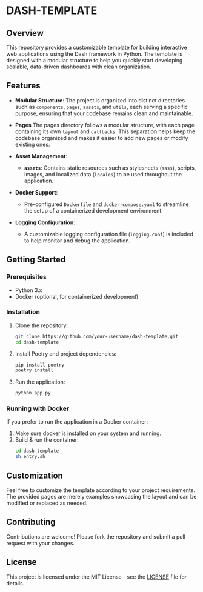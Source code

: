 # DASH-TEMPLATE

## Overview

This repository provides a customizable template for building interactive web applications using the Dash framework in Python. The template is designed with a modular structure to help you quickly start developing scalable, data-driven dashboards with clean organization.

## Features

- **Modular Structure**: The project is organized into distinct directories such as `components`, `pages`, `assets`, and `utils`, each serving a specific purpose, ensuring that your codebase remains clean and maintainable.

- **Pages**
The pages directory follows a modular structure, with each page containing its own `layout` and `callbacks`. This separation helps keep the codebase organized and makes it easier to add new pages or modify existing ones.


- **Asset Management**:
  - **`assets`**: Contains static resources such as stylesheets (`sass`), scripts, images, and localized data (`locales`) to be used throughout the application.

- **Docker Support**:
  - Pre-configured `Dockerfile` and `docker-compose.yaml` to streamline the setup of a containerized development environment.

- **Logging Configuration**:
  - A customizable logging configuration file (`logging.conf`) is included to help monitor and debug the application.

## Getting Started

### Prerequisites

- Python 3.x
- Docker (optional, for containerized development)

### Installation

1. Clone the repository:
    ```bash
    git clone https://github.com/your-username/dash-template.git
    cd dash-template
    ```

2. Install Poetry and project dependencies:
    ```bash
    pip install poetry
    poetry install
    ```

3. Run the application:
    ```bash
    python app.py
    ```

### Running with Docker

If you prefer to run the application in a Docker container:

1. Make sure docker is installed on your system and running.
2. Build & run the container:
    ```bash
    cd dash-template
    sh entry.sh
    ```

## Customization

Feel free to customize the template according to your project requirements. The provided pages are merely examples showcasing the layout and can be modified or replaced as needed.

## Contributing

Contributions are welcome! Please fork the repository and submit a pull request with your changes.

## License

This project is licensed under the MIT License - see the [LICENSE](LICENSE) file for details.
